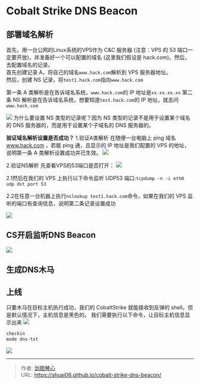 # Cobalt Strike DNS Beacon



## 部署域名解析
首先，用一台公网的Linux系统的VPS作为 C&C 服务器 (注意：VPS 的 53 端口一定要开放)，并准备好一个可以配置的域名 (这里我们假设是 hack.com)。然后，去配置域名的记录。  
首先创建记录 A，将自己的域名`www.hack.com`解析到 VPS 服务器地址。  
然后，创建 NS 记录，将`test1.hack.com`指向`www.hack.com` 

第一条 A 类解析是在告诉域名系统，`www.hack.com`的 IP 地址是`xx.xx.xx.xx`
第二条 NS 解析是在告诉域名系统，想要知道`test.hack.com`的 IP 地址，就去问`www.hack.com` 

![](https://geoer666-1257264766.cos.ap-beijing.myqcloud.com/20220621150543.png)
为什么要设置 NS 类型的记录呢？因为 NS 类型的记录不是用于设置某个域名的 DNS 服务器的，而是用于设置某个子域名的 DNS 服务器的。


**验证域名解析设置是否成功？**
1.验证A类解析
在随便一台电脑上 ping 域名 www.hack.com ，若能 ping 通，且显示的 IP 地址是我们配置的 VPS 的地址，说明第一条 A 类解析设置成功并已生效。
![](https://geoer666-1257264766.cos.ap-beijing.myqcloud.com/20220621150932.png)



2.验证NS解析
先查看VPS的53端口是否打开：
![](https://geoer666-1257264766.cos.ap-beijing.myqcloud.com/20220621152040.png)

2.1然后在我们的 VPS 上执行以下命令监听 UDP53 端口:`tcpdump -n -i eth0 udp dst port 53`

2.2在任意一台机器上执行`nslookup test1.hack.com`命令，如果在我们的 VPS 监听的端口有查询信息，说明第二条记录设置成功

![](https://geoer666-1257264766.cos.ap-beijing.myqcloud.com/20220621151411.png)



## CS开启监听DNS Beacon
![](https://geoer666-1257264766.cos.ap-beijing.myqcloud.com/20220621151802.png)



## 生成DNS木马


## 上线
只要木马在目标主机执行成功，我们的 CobaltStrike 就能接收到反弹的 shell。但是默认情况下，主机信息是黑色的。
我们需要执行以下命令，让目标主机信息显示出来
![](https://geoer666-1257264766.cos.ap-beijing.myqcloud.com/20220621152248.png)

```bash
checkin
mode dns-txt
```
![](https://geoer666-1257264766.cos.ap-beijing.myqcloud.com/20220621152311.png)






---

> 作者: [剑胆琴心](http://shuai06.github.io)  
> URL: https://shuai06.github.io/cobalt-strike-dns-beacon/  

